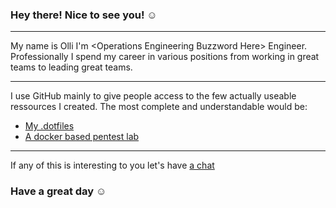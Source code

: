 ### Hey there! Nice to see you! ☺️

<hr/>

My name is Olli I'm \<Operations Engineering Buzzword Here\> Engineer.
Professionally I spend my career in various positions from working in great
teams to leading great teams.

<hr/>

I use GitHub mainly to give people access to the few actually useable ressources
I created. The most complete and understandable would be:

- [My .dotfiles](https://github.com/oliverwiegers/dotfiles)
- [A docker based pentest lab](https://github.com/oliverwiegers/pentest_lab)

<hr/>

If any of this is interesting to you let's have [a chat](https://infosec.exchange/@oliverwiegers)

### Have a great day ☺️
